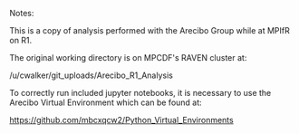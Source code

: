 Notes:

This is a copy of analysis performed with the Arecibo Group while at MPIfR on R1.

The original working directory is on MPCDF's RAVEN cluster at:

/u/cwalker/git_uploads/Arecibo_R1_Analysis

To correctly run included jupyter notebooks, it is necessary to use the Arecibo Virtual Environment which can be found at:

https://github.com/mbcxqcw2/Python_Virtual_Environments


